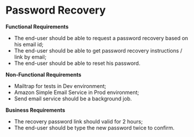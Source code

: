 # Password Recovery

**Functional Requirements**
- The end-user should be able to request a password recovery based on his email id;
- The end-user should be able to get password recovery instructions / link by email;
- The end-user should be able to reset his password.

**Non-Functional Requirements**
- Mailtrap for tests in Dev environment;
- Amazon Simple Email Service in Prod environment;
- Send email service should be a background job.

**Business Requirements**
- The recovery password link should valid for 2 hours;
- The end-user should be type the new password twice to confirm.
